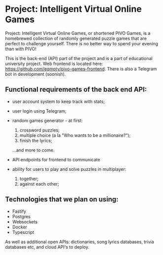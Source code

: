 # Project: Intelligent Virtual Online Games

Project: Intelligent Virtual Online Games, or shortened PIVO Games, is a homebrewed collection of randomly generated puzzle games that are perfect to challenge yourself. There is no better way to spend your evening than with PIVO!

This is the back-end (API) part of the project and is a part of educational university project. Web frontend is located here: https://github.com/eqmpty/pivo-games-frontend. There is also a Telegram bot in development (soonish).

## Functional requirements of the back end API:
* user account system to keep track with stats;
* user login using Telegram;
* random games generator - at first: 
  1. crossword puzzles;
  2. multiple choice (a la "Who wants to be a millionaire?");
  3. finish the lyrics;
  
  ...and more to come.
* API endpoints for frontend to communicate 
* ability for users to play and solve puzzles in multiplayer:
  1. together;
  2. against each other;

## Technologies that we plan on using:
* Fastify
* Postgres
* Websockets
* Docker
* Typescript


As well as additional open APIs: dictionaries, song lyrics databases, trivia databases etc, and cloud API's to deploy.
